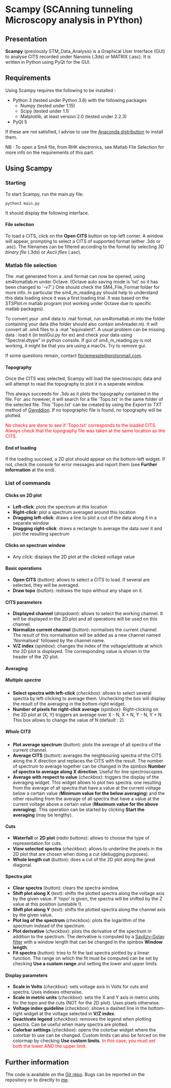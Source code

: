 # Scampy (SCAnning tunneling Microscopy analysis in PYthon)
## Presentation
**Scampy** (previously STM_Data_Analysis) is a Graphical User Interface (GUI) to analyse CITS recorded under Nanonis (.3ds) or MATRIX (.asc).
It is written in Python using PyQt for the GUI.

## Requirements
Using Scampy requires the following to be installed :
* Python 3 (tested under Python 3.6) with the following packages
    * Numpy (tested under 1.15)
    * Scipy (tested under 1.1)
    * Matplotlib, at least version 2.0 (tested under 2.2.3)
* PyQt 5

If these are not satisfied, I advise to use the [Anaconda distribution](https://www.anaconda.com/distribution/) to install them.

NB : To open a Sm4 file, from RHK electronics, see Matlab File Selection for more info on the requirements of this part.

## Using Scampy
### Starting
To start Scampy, run the main.py file:
```python3
python3 main.py
```
It should display the following interface.

#### File selection
To load a CITS, click on the **Open CITS** button on top-left corner. A window will appear, prompting to select a CITS of supported format (either .3ds or .asc). The filenames can be filtered according to  the format by selecting _3D binary file_ (.3ds) or _Ascii files_ (.asc).

### Matlab file selection
The .mat generated from a .sm4 format can now be opened, using sm4tomatlab.m under Octave. (Octave auto saving mode is 'txt' so it has been changed to '-v7'.) 
One should check the SM4_File_Format folder for more info. In particular the sm4_m_reading.py should help to understand this data loading since it was a first loading trial. It was based on the STSPlot.m matlab program (not working under Octave due to specific matlab packages).

To convert your .sm4 data to .mat format, run sm4tomatlab.m into the folder containing your data (the folder should also contain sm4reader.m). It will convert all .sm4 files to a .mat "equivalent". A usual problem can be missing data : load it (in testGui.py for ex) and check your data using "Spectral.dtype" in python console.
If gui of sm4_m_reading.py is not working, it might be that you are using a macOs. Try to remove gui.

If some questions remain, contact floriemesple@protonmail.com.

#### Topography
Once the CITS was selected, Scampy will load the spectroscopic data and will attempt to read the topography to plot it in a seperate window. 

This always succeeds for .3ds as it plots the topography contained in the file. For .asc however, it will search for a file 'Topo.txt' in the same folder of the selected file. This 'Topo.txt' can be created by using the _Export to TXT_ method of [Gwyddion](http://gwyddion.net/). If no topographic file is found, no topography will be plotted.

<span style='color: red;'>No checks are done to see if 'Topo.txt' corresponds to the loaded CITS. Always check that the topography file was taken at the same location as the CITS.</span>

#### End of loading
If the loading succeed, a 2D plot should appear on the bottom-left widget. If not, check the console for error messages and report them (see **Further information** at the end).

### List of commands
#### Clicks on 2D plot
* **Left-click**: plots the spectrum at this location
* **Right-click**: plot a spectrum averaged around this location
* **Dragging left-click**: draws a line to plot a cut of the data along it in a separate window
* **Dragging right-click**: draws a rectangle to average the data over it and plot the resulting spectrum
#### Clicks on spectrum window
* Any click: displays the 2D plot at the clicked voltage value

#### Basic operations
* **Open CITS** (_button_): allows to select a CITS to load. If several are selected, they will be averaged.
* **Draw topo** (_button_): redraws the topo without any shape on it.
#### CITS parameters
* **Displayed channel** (_dropdown_): allows to select the working channel. It will be displayed in the 2D plot and all operations will be used on this channel.
* **Normalize current channel** (_button_): normalises the current channel. The result of this normalisation will be added as a new channel named 'Normalised' followed by the channel name.
* **V/Z index** (_spinbox_): changes the index of the voltage/altitude at which the 2D plot is displayed. The corresponding value is shown in the header of the 2D plot.
#### Averaging
##### Multiple spectra
* **Select spectra with left-click** (_checkbox_): allows to select several spectra by left-clicking to average them. Unchecking the box will display the result of the averaging in the bottom-right widget.
* **Number of pixels for right-click average** (_spinbox_): Right-clicking on the 2D plot at (X, Y) triggers an average over X - N, X + N, Y - N, Y + N. This box allows to change the value of N (default : 2).
##### Whole CITS
* **Plot average spectrum** (_button_): plots the average of all spectra of the current channel.
* **Average CITS** (_button_): averages the neighbouring spectra of the CITS along the X direction and replaces the CITS with the result. The number of spectrum to average together can be changed in the spinbox **Number of spectra to average along X direction**. Useful for line spectroscopies.
* **Average with respect to value** (_checkbox_): triggers the display of the averaging widget. This widget allows to plot two spectra: one resulting from the average of all spectra that have a value at the current voltage below a certain value (**Minimum value for the below averaging**) and the other resulting from the average of all spectra that have a value at the current voltage above a certain value (**Maximum value for the above averaging**). This operation can be started by clicking **Start the averaging** (may be lengthy).
#### Cuts
* **Waterfall** or **2D plot** (_radio buttons_): allows to choose the type of representation for cuts.
* **View selected spectra** (_checkbox_): allows to underline the pixels in the 2D plot that are chosen when doing a cut (debugging purposes).
* **Whole length cut** (_button_): does a cut of the 2D plot along the great diagonal.
#### Spectra plot
* **Clear spectra** (_button_): clears the spectra window.
* **Shift plot along X** (_text_): shifts the plotted spectra along the voltage axis by the given value. If 'topo' is given, the spectra will be shifted by the Z value at this position (unstable !).
* **Shift plot along Y** (_text_): shifts the plotted spectra along the channel axis by the given value.
* **Plot log of the spectrum** (_checkbox_): plots the logarithm of the spectrum instead of the spectrum.
* **Plot derivative** (_checkbox_): plots the derivative of the spectrum in addition to the spectrum. The derivative is computed by a [Savitzy-Golay filter](https://docs.scipy.org/doc/scipy-0.16.1/reference/generated/scipy.signal.savgol_filter.html) with a window length that can be changed in the spinbox **Window length**.
* **Fit spectra** (_button_): tries to fit the last spectra plotted by a linear function. The range on which the fit must be computed can be set by checking **Use a custom range** and setting the lower and upper limits.
#### Display parameters
* **Scale in Volts** (_checkbox_): sets voltage axis in Volts for cuts and spectra. Uses indexes otherwise.
* **Scale in metric units** (_checkbox_): sets the X and Y axis in metric units for the topo and the cuts (NOT for the 2D plot). Uses pixels otherwise.
* **Voltage index guideline** (_checkbox_): shows a dashed line in the bottom-right widget at the voltage selected in **V/Z index**.
* **Deactivate legend** (_checkbox_): removes the legend when plotting spectra. Can be useful when many spectra are plotted.
* **Colorbar settings** (_checkbox_): opens the colorbar widget where the colorbar to use can be changed. Custom limits can also be forced on the colormap by checking **Use custom limits**. <span style="color: red;">In this case, you must set both the lower AND the upper limit.</span>

## Further information
The code is available on the [Git repo](https://gitlab.com/lateqs/STM_Data_Analysis). Bugs can be reported on the repository or to directly to [me](mailto:loic.huder@gmail.com).




